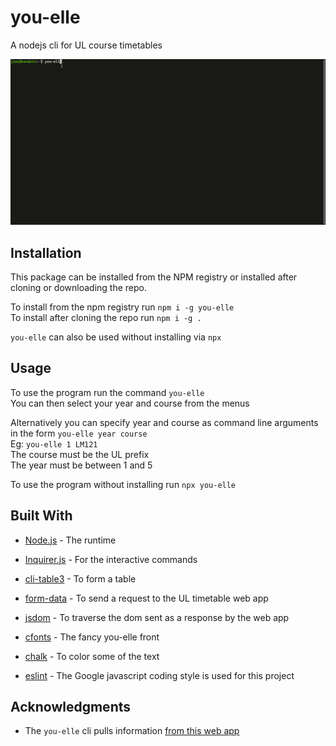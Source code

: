 # you-elle

A nodejs cli for UL course timetables

![](images/program.gif)

## Installation

This package can be installed from the NPM registry or installed after cloning or downloading the repo.

To install from the npm registry run `npm i -g you-elle`  
To install after cloning the repo run `npm i -g .`

`you-elle` can also be used without installing  via `npx`  

## Usage

To use the program run the command `you-elle`  
You can then select your year and course from the menus

Alternatively you can specify year and course as command line arguments in the form `you-elle year course`  
Eg: `you-elle 1 LM121`  
The course must be the UL prefix  
The year must be between 1 and 5  

To use the program without installing run `npx you-elle`

## Built With

- [Node.js](https://nodejs.org/en/) - The runtime

- [Inquirer.js](https://www.npmjs.com/package/inquirer) - For the interactive commands

- [cli-table3](https://www.npmjs.com/package/cli-table3) - To form a table

- [form-data](https://www.npmjs.com/package/form-data) - To send a request to the UL timetable web app

- [jsdom](https://www.npmjs.com/package/jsdom) - To traverse the dom sent as a response by the web app

- [cfonts](https://www.npmjs.com/package/cfonts) - The fancy you-elle front

- [chalk](https://www.npmjs.com/package/chalk) - To color some of the text  

- [eslint](https://www.npmjs.com/package/eslint) - The Google javascript coding style is used for this project

## Acknowledgments

- The `you-elle` cli pulls information [from this web app](https://www.timetable.ul.ie/UA/CourseTimetable.aspx)
